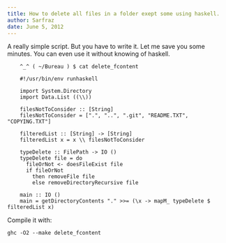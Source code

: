 ```yaml
---
title: How to delete all files in a folder exept some using haskell.
author: Sarfraz
date: June 5, 2012
---
```


A really simple script. But you have to write it. Let me save you some minutes. You can even use it without knowing of haskell.

~~~~~~~~~~~~~~~~~~~~~~~~~ { .haskell }
    ^_^ ( ~/Bureau ) $ cat delete_fcontent

    #!/usr/bin/env runhaskell

    import System.Directory
    import Data.List ((\\))

    filesNotToConsider :: [String]
    filesNotToConsider = [".", "..", ".git", "README.TXT", "COPYING.TXT"]

    filteredList :: [String] -> [String]
    filteredList x = x \\ filesNotToConsider

    typeDelete :: FilePath -> IO ()
    typeDelete file = do
      fileOrNot <- doesFileExist file
      if fileOrNot
        then removeFile file
        else removeDirectoryRecursive file

    main :: IO ()
    main = getDirectoryContents "." >>= (\x -> mapM_ typeDelete $ filteredList x)
~~~~~~~~~~~~~~~~~~~~~~~~~

Compile it with:

    ghc -O2 --make delete_fcontent
